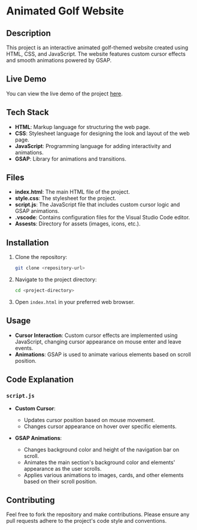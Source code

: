 # Animated Golf Website

## Description

This project is an interactive animated golf-themed website created using HTML, CSS, and JavaScript. The website features custom cursor effects and smooth animations powered by GSAP.

## Live Demo

You can view the live demo of the project [here](https://animated-golf-website-using-html-css-javascript.vercel.app/).

## Tech Stack

- **HTML**: Markup language for structuring the web page.
- **CSS**: Stylesheet language for designing the look and layout of the web page.
- **JavaScript**: Programming language for adding interactivity and animations.
- **GSAP**: Library for animations and transitions.

## Files

- **index.html**: The main HTML file of the project.
- **style.css**: The stylesheet for the project.
- **script.js**: The JavaScript file that includes custom cursor logic and GSAP animations.
- **.vscode**: Contains configuration files for the Visual Studio Code editor.
- **Assests**: Directory for assets (images, icons, etc.).

## Installation

1. Clone the repository:

    ```bash
    git clone <repository-url>
    ```

2. Navigate to the project directory:

    ```bash
    cd <project-directory>
    ```

3. Open `index.html` in your preferred web browser.

## Usage

- **Cursor Interaction**: Custom cursor effects are implemented using JavaScript, changing cursor appearance on mouse enter and leave events.
- **Animations**: GSAP is used to animate various elements based on scroll position.

## Code Explanation

### `script.js`

- **Custom Cursor**:
    - Updates cursor position based on mouse movement.
    - Changes cursor appearance on hover over specific elements.

- **GSAP Animations**:
    - Changes background color and height of the navigation bar on scroll.
    - Animates the main section's background color and elements' appearance as the user scrolls.
    - Applies various animations to images, cards, and other elements based on their scroll position.

## Contributing

Feel free to fork the repository and make contributions. Please ensure any pull requests adhere to the project's code style and conventions.
